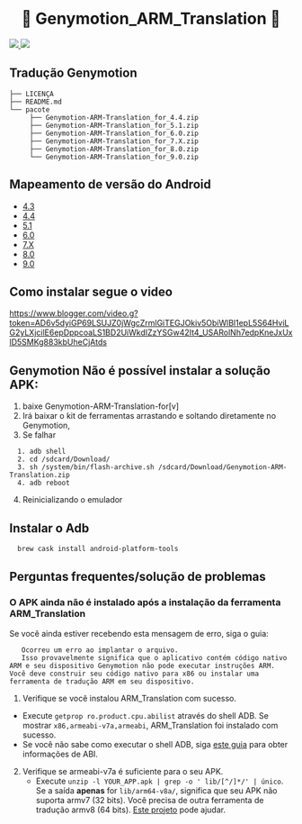 ​<h1 align="center">:rocket: Genymotion_ARM_Translation :rocket: </h1>

<p alinhar="centro">
<a href="https://github.com/m9rc0">
   <img src="https://img.shields.io/website-up-down-green-red/https/shields.io.svg?label=m9rc0">
</a>
<a href="https://github.com/m9rc0/Genymotion_ARM_Translation">
     <img src="https://img.shields.io/github/license/mashape/apistatus.svg">
</a>
</p>

## Tradução Genymotion

```
├── LICENÇA
├── README.md
└── pacote
     ├── Genymotion-ARM-Translation_for_4.4.zip
     ├── Genymotion-ARM-Translation_for_5.1.zip
     ├── Genymotion-ARM-Translation_for_6.0.zip
     ├── Genymotion-ARM-Translation_for_7.X.zip
     ├── Genymotion-ARM-Translation_for_8.0.zip
     └── Genymotion-ARM-Translation_for_9.0.zip
```

## Mapeamento de versão do Android

* [4.3](/package/Genymotion-ARM-Translation_for_4.3.zip)
* [4.4](/package/Genymotion-ARM-Translation_for_4.4.zip)
* [5.1](/package/Genymotion-ARM-Translation_for_5.1.zip)
* [6.0](/package/Genymotion-ARM-Translation_for_6.0.zip)
* [7.X](/package/Genymotion-ARM-Translation_for_7.X.zip)
* [8.0](/package/Genymotion-ARM-Translation_for_8.0.zip)
* [9.0](/package/Genymotion-ARM-Translation_for_9.0.zip)

## Como instalar segue o video

https://www.blogger.com/video.g?token=AD6v5dyiGP69LSUJZ0jWgcZrmlGiTEGJOkiv5ObiWlBl1epL5S64HviLG2yLXjcilE6epDppcoaLS1BD2UiWkdIZzYSGw42It4_USARolNh7edpKneJxUxlD5SMKg883kbUheCjAtds

## Genymotion Não é possível instalar a solução APK:

1. baixe Genymotion-ARM-Translation-for[v]
2. Irá baixar o kit de ferramentas arrastando e soltando diretamente no Genymotion,
3. Se falhar
```
  1. adb shell
  2. cd /sdcard/Download/
  3. sh /system/bin/flash-archive.sh /sdcard/Download/Genymotion-ARM-Translation.zip
  4. adb reboot
```
4. Reinicializando o emulador

## Instalar o Adb

```bash
  brew cask install android-platform-tools
```

## Perguntas frequentes/solução de problemas

### O APK ainda não é instalado após a instalação da ferramenta ARM_Translation

Se você ainda estiver recebendo esta mensagem de erro, siga o guia:

```
   Ocorreu um erro ao implantar o arquivo.
   Isso provavelmente significa que o aplicativo contém código nativo ARM e seu dispositivo Genymotion não pode executar instruções ARM. Você deve construir seu código nativo para x86 ou instalar uma ferramenta de tradução ARM em seu dispositivo.
```

1. Verifique se você instalou ARM_Translation com sucesso.
  - Execute `getprop ro.product.cpu.abilist` através do shell ADB. Se mostrar `x86,armeabi-v7a,armeabi`, ARM_Translation foi instalado com sucesso.
  - Se você não sabe como executar o shell ADB, siga [este guia](https://docs.genymotion.com/desktop/041_Deploying_an_app/#install-the-arm-translation-tools) para obter informações de ABI.

2. Verifique se armeabi-v7a é suficiente para o seu APK.
   - Execute `unzip -l YOUR_APP.apk | grep -o ' lib/[^/]*/' | único`. Se a saída **apenas** for `lib/arm64-v8a/`, significa que seu APK não suporta armv7 (32 bits). Você precisa de outra ferramenta de tradução armv8 (64 bits). [Este projeto](https://github.com/niizam/Genymotion_A11_libhoudini) pode ajudar.
